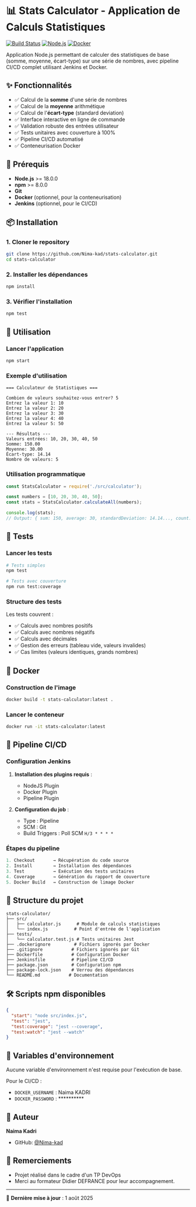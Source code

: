 # 📊 Stats Calculator - Application de Calculs Statistiques

[![Build Status](https://img.shields.io/badge/build-passing-brightgreen.svg)](http://localhost:8080/job/stats-calculator/)
[![Node.js](https://img.shields.io/badge/node-%3E%3D%2018.0.0-brightgreen.svg)](https://nodejs.org)
[![Docker](https://img.shields.io/badge/docker-ready-blue.svg)](https://www.docker.com/)

Application Node.js permettant de calculer des statistiques de base (somme, moyenne, écart-type) sur une série de nombres, avec pipeline CI/CD complet utilisant Jenkins et Docker.

## ✨ Fonctionnalités

- ✅ Calcul de la **somme** d'une série de nombres
- ✅ Calcul de la **moyenne** arithmétique
- ✅ Calcul de l'**écart-type** (standard deviation)
- ✅ Interface interactive en ligne de commande
- ✅ Validation robuste des entrées utilisateur
- ✅ Tests unitaires avec couverture à 100%
- ✅ Pipeline CI/CD automatisé
- ✅ Conteneurisation Docker

## 🔧 Prérequis

- **Node.js** >= 18.0.0
- **npm** >= 8.0.0
- **Git**
- **Docker** (optionnel, pour la conteneurisation)
- **Jenkins** (optionnel, pour le CI/CD)

## 📦 Installation

### 1. Cloner le repository

```bash
git clone https://github.com/Nima-kad/stats-calculator.git
cd stats-calculator
```

### 2. Installer les dépendances

```bash
npm install
```

### 3. Vérifier l'installation

```bash
npm test
```

## 🚀 Utilisation

### Lancer l'application

```bash
npm start
```

### Exemple d'utilisation

```
=== Calculateur de Statistiques ===

Combien de valeurs souhaitez-vous entrer? 5
Entrez la valeur 1: 10
Entrez la valeur 2: 20
Entrez la valeur 3: 30
Entrez la valeur 4: 40
Entrez la valeur 5: 50

--- Résultats ---
Valeurs entrées: 10, 20, 30, 40, 50
Somme: 150.00
Moyenne: 30.00
Écart-type: 14.14
Nombre de valeurs: 5
```

### Utilisation programmatique

```javascript
const StatsCalculator = require('./src/calculator');

const numbers = [10, 20, 30, 40, 50];
const stats = StatsCalculator.calculateAll(numbers);

console.log(stats);
// Output: { sum: 150, average: 30, standardDeviation: 14.14..., count: 5 }
```

## 🧪 Tests

### Lancer les tests

```bash
# Tests simples
npm test

# Tests avec couverture
npm run test:coverage
```

### Structure des tests

Les tests couvrent :
- ✅ Calculs avec nombres positifs
- ✅ Calculs avec nombres négatifs
- ✅ Calculs avec décimales
- ✅ Gestion des erreurs (tableau vide, valeurs invalides)
- ✅ Cas limites (valeurs identiques, grands nombres)

## 🐳 Docker

### Construction de l'image

```bash
docker build -t stats-calculator:latest .
```

### Lancer le conteneur

```bash
docker run -it stats-calculator:latest
```

## 🔄 Pipeline CI/CD

### Configuration Jenkins

1. **Installation des plugins requis** :
   - NodeJS Plugin
   - Docker Plugin
   - Pipeline Plugin

2. **Configuration du job** :
   - Type : Pipeline
   - SCM : Git
   - Build Triggers : Poll SCM `H/3 * * * *`

### Étapes du pipeline

```groovy
1. Checkout       → Récupération du code source
2. Install        → Installation des dépendances
3. Test           → Exécution des tests unitaires
4. Coverage       → Génération du rapport de couverture
5. Docker Build   → Construction de limage Docker
```

## 📁 Structure du projet

```
stats-calculator/
├── src/
│   ├── calculator.js      # Module de calculs statistiques
│   └── index.js          # Point d'entrée de l'application
├── tests/
│   └── calculator.test.js # Tests unitaires Jest
├── .dockerignore         # Fichiers ignorés par Docker
├── .gitignore           # Fichiers ignorés par Git
├── Dockerfile           # Configuration Docker
├── Jenkinsfile          # Pipeline CI/CD
├── package.json         # Configuration npm
├── package-lock.json    # Verrou des dépendances
└── README.md           # Documentation
```

## 🛠️ Scripts npm disponibles

```json
{
  "start": "node src/index.js",
  "test": "jest",
  "test:coverage": "jest --coverage",
  "test:watch": "jest --watch"
}
```

## 🔐 Variables d'environnement

Aucune variable d'environnement n'est requise pour l'exécution de base.

Pour le CI/CD :
- `DOCKER_USERNAME` : Naima KADRI
- `DOCKER_PASSWORD` : **********

## 👤 Auteur

**Naima Kadri**

- GitHub: [@Nima-kad](https://github.com/Nima-kad)

## 🙏 Remerciements

- Projet réalisé dans le cadre d'un TP DevOps
- Merci au formateur Didier DEFRANCE pour leur accompagnement. 

---

📅 **Dernière mise à jour** : 1 août 2025